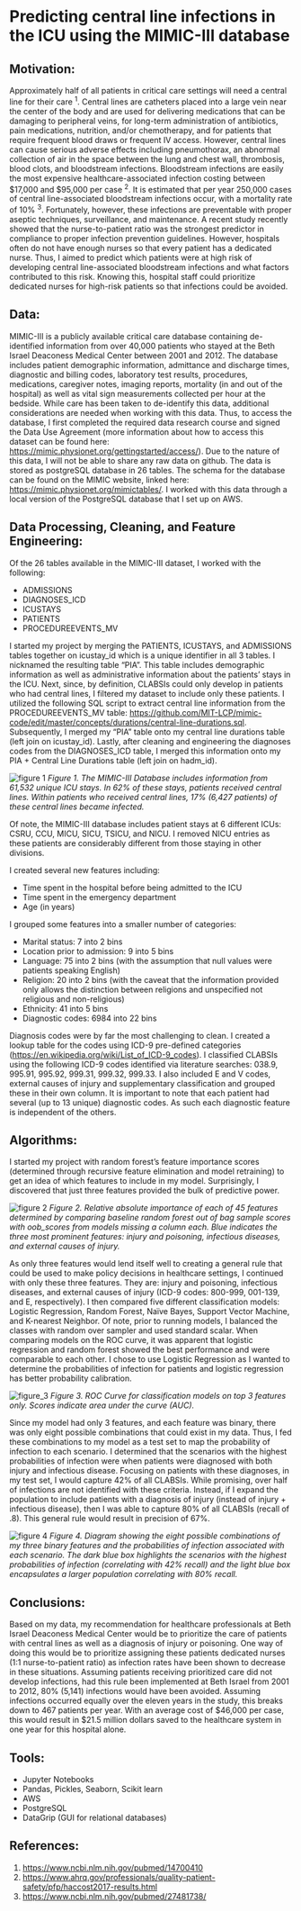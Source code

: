 # Predicting central line infections in the ICU using the MIMIC-III database

## Motivation: 
Approximately half of all patients in critical care settings will need a central line for their care <sup>1</sup>. Central lines are catheters placed into a large vein near the center of the body and are used for delivering medications that can be damaging to peripheral veins, for long-term administration of antibiotics, pain medications, nutrition, and/or chemotherapy, and for patients that require frequent blood draws or frequent IV access. However, central lines can cause serious adverse effects including pneumothorax, an abnormal collection of air in the space between the lung and chest wall, thrombosis, blood clots, and bloodstream infections. Bloodstream infections are easily the most expensive healthcare-associated infection costing between $17,000 and $95,000 per case <sup>2</sup>. It is estimated that per year 250,000 cases of central line-associated bloodstream infections occur, with a mortality rate of 10% <sup>3</sup>.  Fortunately, however, these infections are preventable with proper aseptic techniques, surveillance, and maintenance. A recent study recently showed that the nurse-to-patient ratio was the strongest predictor in compliance to proper infection prevention guidelines. However, hospitals often do not have enough nurses so that every patient has a dedicated nurse. Thus, I aimed to predict which patients were at high risk of developing central line-associated bloodstream infections and what factors contributed to this risk. Knowing this, hospital staff could prioritize dedicated nurses for high-risk patients so that infections could be avoided. 


## Data:
MIMIC-III is a publicly available critical care database containing de-identified information from over 40,000 patients who stayed at the Beth Israel Deaconess Medical Center between 2001 and 2012. The database includes patient demographic information, admittance and discharge times, diagnostic and billing codes, laboratory test results, procedures, medications, caregiver notes, imaging reports, mortality (in and out of the hospital) as well as vital sign measurements collected per hour at the bedside. While care has been taken to de-identify this data, additional considerations are needed when working with this data. Thus, to access the database, I first completed the required data research course and signed the Data Use Agreement (more information about how to access this dataset can be found here: https://mimic.physionet.org/gettingstarted/access/). Due to the nature of this data, I will not be able to share any raw data on github. 
The data is stored as postgreSQL database in 26 tables. The schema for the database can be found on the MIMIC website, linked here: https://mimic.physionet.org/mimictables/. I worked with this data through a local version of the PostgreSQL database that I set up on AWS. 


## Data Processing, Cleaning, and Feature Engineering: 
Of the 26 tables available in the MIMIC-III dataset, I worked with the following: 
* ADMISSIONS
*	DIAGNOSES_ICD
*	ICUSTAYS
*	PATIENTS
*	PROCEDUREEVENTS_MV

I started my project by merging the PATIENTS, ICUSTAYS, and ADMISSIONS tables together on icustay_id which is a unique identifier in all 3 tables. I nicknamed the resulting table “PIA”. This table includes demographic information as well as administrative information about the patients’ stays in the ICU. Next, since, by definition, CLABSIs could only develop in patients who had central lines, I filtered my dataset to include only these patients. I utilized the following SQL script to extract central line information from the PROCEDUREEVENTS_MV table:  https://github.com/MIT-LCP/mimic-code/edit/master/concepts/durations/central-line-durations.sql. Subsequently, I merged my “PIA” table onto my central line durations table (left join on icustay_id). Lastly, after cleaning and engineering the diagnoses codes from the DIAGNOSES_ICD table, I merged this information onto my PIA + Central Line Durations table (left join on hadm_id). 


![figure 1](Filtered_DataSet3.png)
*Figure 1. The MIMIC-III Database includes information from 61,532 unique ICU stays. In 62% of these stays, patients received central lines. Within patients who received central lines, 17% (6,427 patients) of these central lines became infected.* 


Of note, the MIMIC-III database includes patient stays at 6 different ICUs: CSRU, CCU, MICU, SICU, TSICU, and NICU. I removed NICU entries as these patients are considerably different from those staying in other divisions.  


I created several new features including: 
*	Time spent in the hospital before being admitted to the ICU
*	Time spent in the emergency department 
*	Age (in years) 


I grouped some features into a smaller number of categories: 
*	Marital status: 7 into 2 bins
*	Location prior to admission: 9 into 5 bins
*	Language: 75 into 2 bins (with the assumption that null values were patients speaking English)
*	Religion: 20 into 2 bins (with the caveat that the information provided only allows the distinction between religions and unspecified not religious and non-religious) 
*	Ethnicity: 41 into 5 bins
*	Diagnostic codes: 6984 into 22 bins


Diagnosis codes were by far the most challenging to clean. I created a lookup table for the codes using ICD-9 pre-defined categories (https://en.wikipedia.org/wiki/List_of_ICD-9_codes). I classified CLABSIs using the following ICD-9 codes identified via literature searches: 038.9, 995.91, 995.92, 999.31, 999.32, 999.33. I also included E and V codes, external causes of injury and supplementary classification and grouped these in their own column. It is important to note that each patient had several (up to 13 unique) diagnostic codes. As such each diagnostic feature is independent of the others. 


## Algorithms: 
I started my project with random forest’s feature importance scores (determined through recursive feature elimination and model retraining) to get an idea of which features to include in my model. Surprisingly, I discovered that just three features provided the bulk of predictive power. 


![figure 2](Relative_Feature_Importance.png)
*Figure 2. Relative absolute importance of each of 45 features determined by comparing baseline random forest out of bag sample scores with oob_scores from models missing a column each.  Blue indicates the three most prominent features: injury and poisoning, infectious diseases, and external causes of injury.* 


As only three features would lend itself well to creating a general rule that could be used to make policy decisions in healthcare settings, I continued with only these three features. They are: injury and poisoning, infectious diseases, and external causes of injury (ICD-9 codes: 800-999, 001-139, and E, respectively). I then compared five different classification models: Logistic Regression, Random Forest, Naïve Bayes, Support Vector Machine, and K-nearest Neighbor. Of note, prior to running models, I balanced the classes with random over sampler and used standard scalar. When comparing models on the ROC curve, it was apparent that logistic regression and random forest showed the best performance and were comparable to each other. I chose to use Logistic Regression as I wanted to determine the probabilities of infection for patients and logistic regression has better probability calibration. 

![figure_3](https://github.com/kmussar/ICU_predictions/blob/master/ROC_curve.png)
*Figure 3. ROC Curve for classification models on top 3 features only. Scores indicate area under the curve (AUC).* 


Since my model had only 3 features, and each feature was binary, there was only eight possible combinations that could exist in my data. Thus, I fed these combinations to my model as a test set to map the probability of infection to each scenario. I determined that the scenarios with the highest probabilities of infection were when patients were diagnosed with both injury and infectious disease. Focusing on patients with these diagnoses, in my test set, I would capture 42% of all CLABSIs. While promising, over half of infections are not identified with these criteria. Instead, if I expand the population to include patients with a diagnosis of injury (instead of injury + infectious disease), then I was able to capture 80% of all CLABSIs (recall of .8). This general rule would result in precision of 67%. 


![figure 4](model_recommendation.png)
*Figure 4. Diagram showing the eight possible combinations of my three binary features and the probabilities of infection associated with each scenario. The dark blue box highlights the scenarios with the highest probabilities of infection (correlating with 42% recall) and the light blue box encapsulates a larger population correlating with 80% recall.* 



## Conclusions: 
Based on my data, my recommendation for healthcare professionals at Beth Israel Deaconess Medical Center would be to prioritize the care of patients with central lines as well as a diagnosis of injury or poisoning. One way of doing this would be to prioritize assigning these patients dedicated nurses (1:1 nurse-to-patient ratio) as infection rates have been shown to decrease in these situations. Assuming patients receiving prioritized care did not develop infections, had this rule been implemented at Beth Israel from 2001 to 2012, 80% (5,141) infections would have been avoided. Assuming infections occurred equally over the eleven years in the study, this breaks down to 467 patients per year. With an average cost of $46,000 per case, this would result in $21.5 million dollars saved to the healthcare system in one year for this hospital alone. 


## Tools:
*	Jupyter Notebooks
*	Pandas, Pickles, Seaborn, Scikit learn 
*	AWS
* PostgreSQL 
* DataGrip (GUI for relational databases)


## References:
1.	https://www.ncbi.nlm.nih.gov/pubmed/14700410
2.	https://www.ahrq.gov/professionals/quality-patient-safety/pfp/haccost2017-results.html 
3.	https://www.ncbi.nlm.nih.gov/pubmed/27481738/
